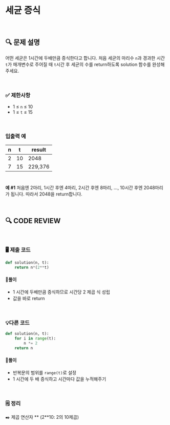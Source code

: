 # 세균 증식
<br/>

## **🔍 문제 설명**

어떤 세균은 1시간에 두배만큼 증식한다고 합니다. 처음 세균의 마리수 `n`과 경과한 시간 `t`가 매개변수로 주어질 때 `t`시간 후 세균의 수를 return하도록 solution 함수를 완성해주세요.

<br/>

### **✅ 제한사항**

- 1 ≤ `n` ≤ 10
- 1 ≤ `t` ≤ 15
<br/>

### **입출력 예**

| n   | t   | result |
| --- | --- | ------ |
| 2   | 10  |  2048  |
| 7   | 15  | 229,376|
  #
**예 #1**
처음엔 2마리, 1시간 후엔 4마리, 2시간 후엔 8마리, ..., 10시간 후엔 2048마리가 됩니다. 따라서 2048을 return합니다.

<br/>

## **🔍 CODE REVIEW**
<br/>

### **🖥️ 제출 코드**

```python
def solution(n, t):
    return n*(2**t)
```

#### **📍풀이**

* 1 시간에 두배만큼 증식하므로 시간당 2 제곱 식 성립
* 값을 바로 return

<br/>

### **💡다른 코드**

```python
def solution(n, t):
    for i in range(t):
        n *= 2
    return n
```

#### **📍풀이**

* 반복문의 범위를 `range(t)`로 설정
* 1 시간에 두 배 증식하고 시간마다 값을 누적해주기 
<br/>

### **🗒️ 정리**


✒️ 제곱 연산자 ** (2**10: 2의 10제곱)
